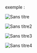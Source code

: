 exemple : 

![Sans titre](https://github.com/fk-crafter/100days-of-code/assets/127132293/afad42e7-eed0-472d-889b-01635213bf92)

![Sans titre2](https://github.com/fk-crafter/100days-of-code/assets/127132293/5595fa9f-a69f-4f1e-945f-e890f42d8bd8)

![Sans titre3](https://github.com/fk-crafter/100days-of-code/assets/127132293/bfa0f007-1be9-446d-8c14-707cda371601)

![Sans titre4](https://github.com/fk-crafter/100days-of-code/assets/127132293/0c7d4e80-13d7-42fb-a76a-a65c1dacab0f)
